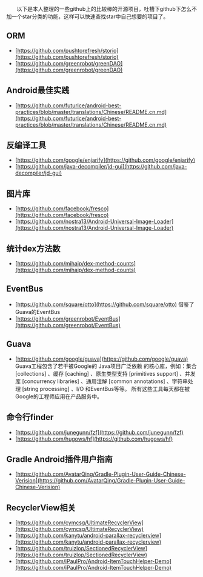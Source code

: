 &#160; &#160; &#160; &#160;以下是本人整理的一些github上的比较棒的开源项目，吐槽下github下怎么不加一个star分类的功能，这样可以快速查找star中自己想要的项目了。 

ORM 
----   
* [https://github.com/pushtorefresh/storio](https://github.com/pushtorefresh/storio)  
* [https://github.com/greenrobot/greenDAO](https://github.com/greenrobot/greenDAO)

Android最佳实践  
----  
* [https://github.com/futurice/android-best-practices/blob/master/translations/Chinese/README.cn.md](https://github.com/futurice/android-best-practices/blob/master/translations/Chinese/README.cn.md)

反编译工具
----
* [https://github.com/google/enjarify](https://github.com/google/enjarify)
* [https://github.com/java-decompiler/jd-gui](https://github.com/java-decompiler/jd-gui)

图片库
----
* [https://github.com/facebook/fresco](https://github.com/facebook/fresco)
* [https://github.com/nostra13/Android-Universal-Image-Loader](https://github.com/nostra13/Android-Universal-Image-Loader)

统计dex方法数
----
* [https://github.com/mihaip/dex-method-counts](https://github.com/mihaip/dex-method-counts)

EventBus
----
* [https://github.com/square/otto](https://github.com/square/otto) 借鉴了Guava的EventBus
* [https://github.com/greenrobot/EventBus](https://github.com/greenrobot/EventBus)

Guava
----
* [https://github.com/google/guava](https://github.com/google/guava)
Guava工程包含了若干被Google的 Java项目广泛依赖 的核心库，例如：集合 [collections] 、缓存 [caching] 、原生类型支持 [primitives support] 、并发库 [concurrency libraries] 、通用注解 [common annotations] 、字符串处理 [string processing] 、I/O 和EventBus等等。 所有这些工具每天都在被Google的工程师应用在产品服务中。

命令行finder
----
* [https://github.com/junegunn/fzf](https://github.com/junegunn/fzf)
* [https://github.com/hugows/hf](https://github.com/hugows/hf)

Gradle Android插件用户指南
----
* [https://github.com/AvatarQing/Gradle-Plugin-User-Guide-Chinese-Verision](https://github.com/AvatarQing/Gradle-Plugin-User-Guide-Chinese-Verision)

RecyclerView相关
----
* [https://github.com/cymcsg/UltimateRecyclerView](https://github.com/cymcsg/UltimateRecyclerView)
* [https://github.com/kanytu/android-parallax-recyclerview](https://github.com/kanytu/android-parallax-recyclerview)
* [https://github.com/truizlop/SectionedRecyclerView](https://github.com/truizlop/SectionedRecyclerView)
* [https://github.com/iPaulPro/Android-ItemTouchHelper-Demo](https://github.com/iPaulPro/Android-ItemTouchHelper-Demo)
